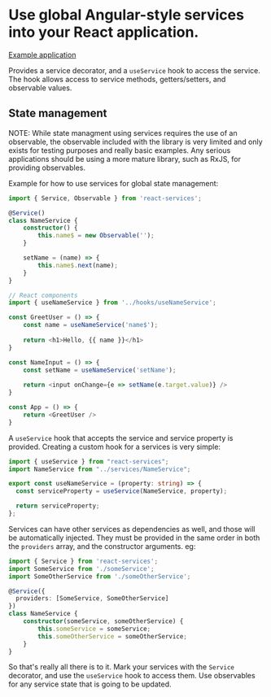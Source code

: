 # Use global Angular-style services into your React application.

[Example application](https://github.com/gregoriB/example-react-services-app)

Provides a service decorator, and a `useService` hook to access the service.  The hook allows access to service methods, getters/setters, and observable values.

## State management
 
NOTE: While state managment using services requires the use of an observable, the observable included with the library is very limited and only exists for testing purposes and really basic examples.  Any serious applications should be using a more mature library, such as RxJS, for providing observables.

Example for how to use services for global state management:

```typescript
import { Service, Observable } from 'react-services';

@Service()
class NameService {
    constructor() {
        this.name$ = new Observable('');
    }

    setName = (name) => {
        this.name$.next(name);
    }
}

// React components
import { useNameService } from '../hooks/useNameService';

const GreetUser = () => {
    const name = useNameService('name$');
    
    return <h1>Hello, {{ name }}</h1>
}

const NameInput = () => {
    const setName = useNameService('setName');
    
    return <input onChange={e => setName(e.target.value)} />
}

const App = () => {
    return <GreetUser />
}
```


A `useService` hook that accepts the service and service property is provided.  Creating a custom hook for a services is very simple:

```typescript
import { useService } from "react-services";
import NameService from "../services/NameService";

export const useNameService = (property: string) => {
  const serviceProperty = useService(NameService, property);

  return serviceProperty;
};

```


Services can have other services as dependencies as well, and those will be automatically injected.  They must be provided in the same order in both the `providers` array, and the constructor arguments.  eg:

```typescript
import { Service } from 'react-services';
import SomeService from './someService';
import SomeOtherService from './someOtherService';

@Service({
  providers: [SomeService, SomeOtherService]
})
class NameService {
    constructor(someService, someOtherService) {
        this.someService = someService;
        this.someOtherService = someOtherService;
    }
}
```


So that's really all there is to it.  Mark your services with the `Service` decorator, and use the `useService` hook to access them.  Use observables for any service state that is going to be updated.
